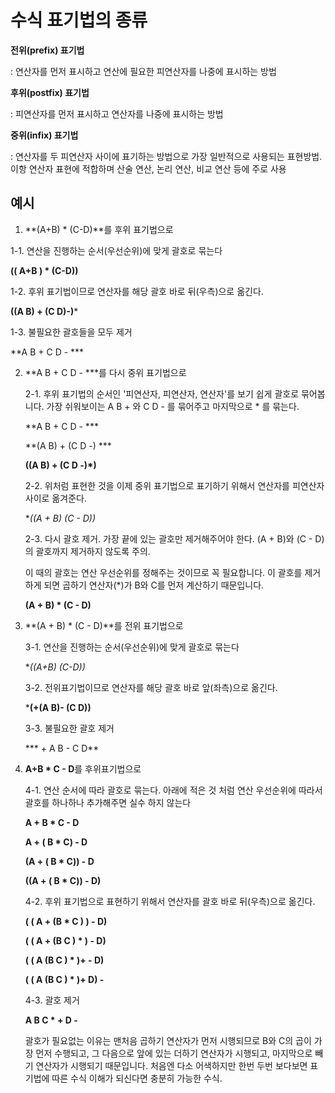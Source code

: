 # 수식 표기법의 종류



**전위(prefix) 표기법**

: 연산자를 먼저 표시하고 연산에 필요한 피연산자를 나중에 표시하는 방법



**후위(postfix) 표기법**

: 피연산자를 먼저 표시하고 연산자를 나중에 표시하는 방법



**중위(infix) 표기법**

: 연산자를 두 피연산자 사이에 표기하는 방법으로 가장 일반적으로 사용되는 표현방법. 이항 연산자 표현에 적합하며 산술 연산, 논리 연산, 비교 연산 등에 주로 사용



## 예시

1.  **(A+B) * (C-D)**를 후위 표기법으로

   1-1. 연산을 진행하는 순서(우선순위)에 맞게 괄호로 묶는다

   **(( A+B ) * (C-D))**

   1-2. 후위 표기법이므로 연산자를 해당 괄호 바로 뒤(우측)으로 옮긴다.

   **((A B) + (C D)-)***

   1-3. 불필요한 괄호들을 모두 제거

   **A B + C D - ***



2. **A B + C D - ***를 다시 중위 표기법으로

   2-1. 후위 표기법의 순서인 '피연산자, 피연산자, 연산자'를 보기 쉽게 괄호로 묶어봅니다. 가장 쉬워보이는 A B + 와 C D - 를 묶어주고 마지막으로 * 를 묶는다.

   **A B + C D - ***

   **(A B) + (C D -) ***

   **((A B) + (C D -)*)**

   2-2. 위처럼 표현한 것을 이제 중위 표기법으로 표기하기 위해서 연산자를 피연산자 사이로 옮겨준다.

   **((A + B) *(C - D))**

   2-3. 다시 괄호 제거. 가장 끝에 있는 괄호만 제거해주어야 한다. (A + B)와 (C - D)의 괄호까지 제거하지 않도록 주의.

   이 때의 괄호는 연산 우선순위를 정해주는 것이므로 꼭 필요합니다. 이 괄호를 제거하게 되면 곱하기 연산자(*)가 B와 C를 먼저 계산하기 때문입니다.

   **(A + B) * (C - D)**



3. **(A + B) * (C - D)**를 전위 표기법으로

   3-1. 연산을 진행하는 순서(우선순위)에 맞게 괄호로 묶는다

   **((A+B) *(C-D))**

   3-2. 전위표기법이므로 연산자를 해당 괄호 바로 앞(좌측)으로 옮긴다.

   ***(+(A B)- (C D))**

   3-3. 불필요한 괄호 제거

   *** + A B - C D**



 4. **A+B * C - D**를 후위표기법으로

    4-1. 연산 순서에 따라 괄호로 묶는다. 아래에 적은 것 처럼 연산 우선순위에 따라서 괄호를 하나하나 추가해주면 실수 하지 않는다

    **A + B * C - D**

    **A + ( B * C) - D**

    **(A + ( B * C)) - D**

    **((A + ( B * C)) - D)**

    4-2. 후위 표기법으로 표현하기 위해서 연산자를 괄호 바로 뒤(우측)으로 옮긴다. 

    **( ( A + (B * C ) ) - D)**

    **( ( A + (B  C ) * ) - D)**

    **( ( A (B  C ) * )+ - D)**

    **( ( A (B  C ) * )+  D) -**

    4-3. 괄호 제거

    **A B C * + D -**

    괄호가 필요없는 이유는 맨처음 곱하기 연산자가 먼저 시행되므로 B와 C의 곱이 가장 먼저 수행되고, 그 다음으로 앞에 있는 더하기 연산자가 시행되고, 마지막으로 빼기 연산자가 시행되기 때문입니다. 처음엔 다소 어색하지만 한번 두번 보다보면 표기법에 따른 수식 이해가 되신다면 충분히 가능한 수식.